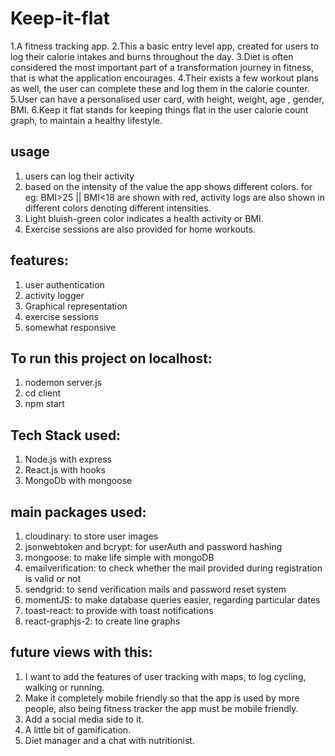 # Keep-it-flat
1.A fitness tracking app.
2.This a basic entry level app, created for users to log their calorie intakes and burns throughout the day.
3.Diet is often considered the most important part of a transformation journey in fitness, that is what the application encourages.
4.Their exists a few workout plans as well, the user can complete these and log them in the calorie counter.
5.User can have a personalised user card, with height, weight, age , gender, BMI.
6.Keep it flat stands for keeping things flat in the user calorie count graph, to maintain a healthy lifestyle.

## usage
1. users can log their activity
2. based on the intensity of the value the app shows different colors. for eg: BMI>25 || BMI<18 are shown with red, activity logs are also 
   shown in different colors denoting different intensities.
3. Light bluish-green color indicates a health activity or BMI. 
4. Exercise sessions are also provided for home workouts.

## features:
1. user authentication
2. activity logger
3. Graphical representation
4. exercise sessions
5. somewhat responsive

## To run this project on localhost:
  1. nodemon server.js
  2. cd client
  3. npm start

## Tech Stack used:
  1. Node.js with express
  2. React.js with hooks
  3. MongoDb with mongoose

## main packages used:
  1. cloudinary: to store user images
  2. jsonwebtoken and bcrypt: for userAuth and password hashing
  3. mongoose: to make life simple with mongoDB
  4. emailverification: to check whether the mail provided during registration is valid or not
  5. sendgrid: to send verification mails and password reset system
  6. momentJS: to make database queries easier, regarding particular dates
  7. toast-react: to provide with toast notifications
  8. react-graphjs-2: to create line graphs
  
## future views with this:
  1. I want to add the features of user tracking with maps, to log cycling, walking or running.
  2. Make it completely mobile friendly so that the app is used by more people, also being fitness tracker the app must be mobile friendly.
  3. Add a social media side to it.
  4. A little bit of gamification.
  5. Diet manager and a chat with nutritionist.

